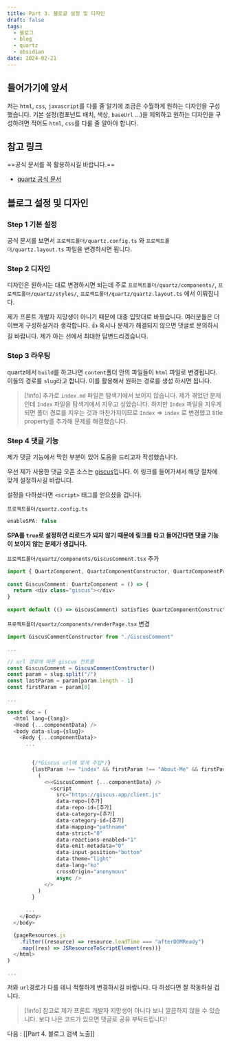 ```yaml
---
title: Part 3. 블로글 설정 및 디자인
draft: false
tags:
  - 블로그
  - blog
  - quartz
  - obsidian
date: 2024-02-21
---
```

## 들어가기에 앞서

저는 `html`, `css`, `javascript`를 다룰 줄 알기에 조금은 수월하게 원하는 디자인을 구성했습니다. 기본 설정(컴포넌트 배치, 색상, `baseUrl` ...)을 제외하고 원하는 디자인을 구성하려면 적어도 `html`, `css`를 다룰 줄 알아야 합니다.

## 참고 링크

==공식 문서를 꼭 활용하시길 바랍니다.==
- [quartz 공식 문서](https://quartz.jzhao.xyz/)

## 블로그 설정 및 디자인 

### Step 1 기본 설정

공식 문서를 보면서 `프로젝트폴더/quartz.config.ts` 와 `프로젝트폴더/quartz.layout.ts` 파일을 변경하시면 됩니다. 

### Step 2 디자인

디자인은 원하시는 대로 변경하시면 되는데 주로 `프로젝트폴더/quartz/components/`, `프로젝트폴더/quartz/styles/`, `프로젝트폴더/quartz/quartz.layout.ts` 에서 이뤄집니다.

제가 프론트 개발자 지망생이 아니기 때문에 대충 입맛대로 바꿨습니다. 여러분들은 더 이쁘게 구성하실거라 생각합니다. 👍 혹시나 문제가 해결되지 않으면 댓글로 문의하시길 바랍니다. 제가 아는 선에서 최대한 답변드리겠습니다.

### Step 3 라우팅

quartz에서 `build`를 하고나면 `content`폴더 안의 파일들이 `html` 파일로 변경됩니다. 이들의 경로를 `slug`라고 합니다. 이를 활용해서 원하는 경로를 생성 하시면 됩니다.

> [!info] 추가로
> `index.md` 파일은 탐색기에서 보이지 않습니다.
> 제가 겪었던 문제인데 `Index` 파일을 탐색기에서 지우고 싶었습니다. 하지만 `Index` 파일을 지우게 되면 폴더 경로를 지우는 것과 마찬가지이므로 `Index` => `index` 로 변경했고 title property를 추가해 문제를 해결했습니다.

### Step 4 댓글 기능

제가 댓글 기능에서 막힌 부분이 있어 도움을 드리고자 작성했습니다. 

우선 제가 사용한 댓글 오픈 소스는 [giscus](https://giscus.app/ko)입니다. 이 링크를 들어가셔서 해당 절차에 맞게 설정하시길 바랍니다. 

설정을 다하셨다면 `<script>` 태그를 얻으셨을 겁니다.

`프로젝트폴더/quartz.config.ts`
```javascript
enableSPA: false
```
**SPA를 `true`로 설정하면 리로드가 되지 않기 때문에 링크를 타고 들어간다면 댓글 기능이 보이지 않는 문제가 생깁니다.**

`프로젝트폴더/quartz/components/GiscusComment.tsx` 추가
```typescript
import { QuartzComponent, QuartzComponentConstructor, QuartzComponentProps } from "./types"  
  
const GiscusComment: QuartzComponent = () => {  
  return <div class="giscus"></div>  
}  
  
export default (() => GiscusComment) satisfies QuartzComponentConstructor
```

`프로젝트폴더/quartz/components/renderPage.tsx` 변경
```typescript
import GiscusCommentConstructor from "./GiscusComment"

...

// url 경로에 따른 giscus 컨트롤
const GiscusComment = GiscusCommentConstructor()  
const param = slug.split("/")  
const lastParam = param[param.length - 1]  
const firstParam = param[0]

...

const doc = (  
  <html lang={lang}>  
  <Head {...componentData} />  
  <body data-slug={slug}>  
    <Body {...componentData}>  
	  ...

				  
		{/*Giscus url에 맞게 주입*/}  
		{lastParam !== "index" && firstParam !== "About-Me" && firstParam !== "Projects" && firstParam !== "index" && firstParam !== "404" && firstParam !== "tags" &&  
		  (  
		    <><GiscusComment {...componentData} />  
		      <script        
			    src="https://giscus.app/client.js"  
		        data-repo=[추가]  
		        data-repo-id=[추가]
		        data-category=[추가]  
		        data-category-id=[추가] 
		        data-mapping="pathname"  
		        data-strict="0"  
		        data-reactions-enabled="1"  
		        data-emit-metadata="0"  
		        data-input-position="bottom"  
		        data-theme="light"  
		        data-lang="ko"  
		        crossOrigin="anonymous"  
		        async />  
		    </>  
		  )  
		}
      
      ...
    </Body>  
  </body>

  {pageResources.js  
    .filter((resource) => resource.loadTime === "afterDOMReady")  
    .map((res) => JSResourceToScriptElement(res))}  
  </html>
)  

...
```

저와 `url`경로가 다를 테니 적절하게 변경하시길 바랍니다. 다 하셨다면 잘 작동하실 겁니다. 

> [!info] 참고로
> 제가 프론트 개발자 지망생이 아니다 보니 깔끔하지 않을 수 있습니다. 보다 나은 코드가 있으면 댓글로 공유 부탁드립니다!

다음 : [[Part 4. 블로그 검색 노출]]

